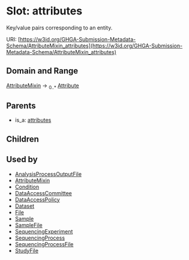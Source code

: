 
# Slot: attributes


Key/value pairs corresponding to an entity.

URI: [https://w3id.org/GHGA-Submission-Metadata-Schema/AttributeMixin_attributes](https://w3id.org/GHGA-Submission-Metadata-Schema/AttributeMixin_attributes)


## Domain and Range

[AttributeMixin](AttributeMixin.md) &#8594;  <sub>0..\*</sub> [Attribute](Attribute.md)

## Parents

 *  is_a: [attributes](attributes.md)

## Children


## Used by

 * [AnalysisProcessOutputFile](AnalysisProcessOutputFile.md)
 * [AttributeMixin](AttributeMixin.md)
 * [Condition](Condition.md)
 * [DataAccessCommittee](DataAccessCommittee.md)
 * [DataAccessPolicy](DataAccessPolicy.md)
 * [Dataset](Dataset.md)
 * [File](File.md)
 * [Sample](Sample.md)
 * [SampleFile](SampleFile.md)
 * [SequencingExperiment](SequencingExperiment.md)
 * [SequencingProcess](SequencingProcess.md)
 * [SequencingProcessFile](SequencingProcessFile.md)
 * [StudyFile](StudyFile.md)
